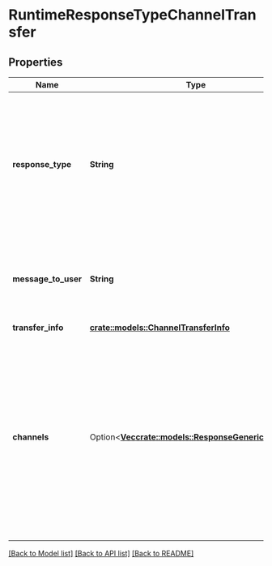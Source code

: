 # RuntimeResponseTypeChannelTransfer

## Properties

Name | Type | Description | Notes
------------ | ------------- | ------------- | -------------
**response_type** | **String** | The type of response returned by the dialog node. The specified response type must be supported by the client application or channel. | 
**message_to_user** | **String** | The message to display to the user when initiating a channel transfer. | 
**transfer_info** | [**crate::models::ChannelTransferInfo**](ChannelTransferInfo.md) |  | 
**channels** | Option<[**Vec<crate::models::ResponseGenericChannel>**](ResponseGenericChannel.md)> | An array of objects specifying channels for which the response is intended. If **channels** is present, the response is intended for a built-in integration and should not be handled by an API client. | [optional]

[[Back to Model list]](../README.md#documentation-for-models) [[Back to API list]](../README.md#documentation-for-api-endpoints) [[Back to README]](../README.md)


